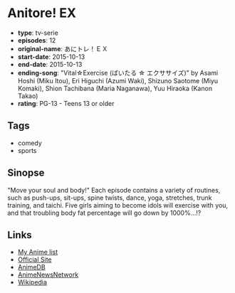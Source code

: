# Anitore! EX

-   **type**: tv-serie
-   **episodes**: 12
-   **original-name**: あにトレ！ＥＸ
-   **start-date**: 2015-10-13
-   **end-date**: 2015-10-13
-   **ending-song**: "Vital☆Exercise (ばいたる ☆ エクササイズ)" by Asami Hoshi (Miku Itou), Eri Higuchi (Azumi Waki), Shizuno Saotome (Miyu Komaki), Shion Tachibana (Maria Naganawa), Yuu Hiraoka (Kanon Takao)
-   **rating**: PG-13 - Teens 13 or older

## Tags

-   comedy
-   sports

## Sinopse

"Move your soul and body!" Each episode contains a variety of routines, such as push-ups, sit-ups, spine twists, dance, yoga, stretches, trunk training, and taichi. Five girls aiming to become idols will exercise with you, and that troubling body fat percentage will go down by 1000%...!?

## Links

-   [My Anime list](https://myanimelist.net/anime/31519/Anitore_EX)
-   [Official Site](http://www.anime-training.com/)
-   [AnimeDB](http://anidb.info/perl-bin/animedb.pl?show=anime&aid=11540)
-   [AnimeNewsNetwork](http://www.animenewsnetwork.com/encyclopedia/anime.php?id=17599)
-   [Wikipedia](http://en.wikipedia.org/wiki/Ani_Tore!_EX)
